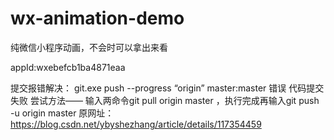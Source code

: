 # wx-animation-demo
纯微信小程序动画，不会时可以拿出来看

appId:wxebefcb1ba4871eaa


提交报错解决：
git.exe push --progress “origin” master:master 错误 代码提交失败
尝试方法—— 输入两命令git pull origin master ，执行完成再输入git push -u origin master
原网址：https://blog.csdn.net/ybyshezhang/article/details/117354459
